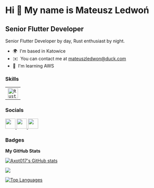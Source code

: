 Hi 👋 My name is Mateusz Ledwoń
===============================

Senior Flutter Developer
------------------------

Senior Flutter Developer by day, Rust enthusiast by night.

* 🌍  I'm based in Katowice
* ✉️  You can contact me at [mateuszledwon@duck.com ](mailto:mateuszledwon@duck.com)
* 🧠  I'm learning AWS

### Skills


<div align="center">
	<table>
		<tr>
			<td><code><img height="32" src="https://user-images.githubusercontent.com/25181517/192599922-3a8ceb1c-ff1d-40bc-b73c-99ea1182d8ad.png" alt="Rust" title="Rust"/></code></td>
		</tr>
	</table>
</div>

### Socials

<p align="left">
    <a href="https://www.github.com/Axot017" target="_blank" rel="noreferrer">
        <img src="https://raw.githubusercontent.com/danielcranney/readme-generator/main/public/icons/socials/github.svg" width="32" height="32" />
    </a> 
    <a href="https://www.linkedin.com/in/axot" target="_blank" rel="noreferrer">
        <img src="https://raw.githubusercontent.com/danielcranney/readme-generator/main/public/icons/socials/linkedin.svg" width="32" height="32" />
    </a> 
    <a href="https://www.stackoverflow.com/users/11035350/axot" target="_blank" rel="noreferrer">
        <img src="https://raw.githubusercontent.com/danielcranney/readme-generator/main/public/icons/socials/stackoverflow.svg" width="32" height="32" />
    </a>
</p>

### Badges

<b>My GitHub Stats</b>

<a href="http://www.github.com/Axot017"><img src="https://github-readme-stats.vercel.app/api?username=Axot017&show_icons=true&hide=&count_private=true&title_color=3382ed&text_color=ffffff&icon_color=6366f1&bg_color=0f172a&hide_border=true&show_icons=true" alt="Axot017's GitHub stats" /></a>

<a href="http://www.github.com/Axot017"><img src="https://github-readme-streak-stats.herokuapp.com/?user=Axot017&stroke=ffffff&background=0f172a&ring=3382ed&fire=3382ed&currStreakNum=ffffff&currStreakLabel=3382ed&sideNums=ffffff&sideLabels=ffffff&dates=ffffff&hide_border=true" /></a>

<a href="https://github.com/Axot017" align="left"><img src="https://github-readme-stats.vercel.app/api/top-langs/?username=Axot017&langs_count=10&title_color=3382ed&text_color=ffffff&icon_color=6366f1&bg_color=0f172a&hide_border=true&locale=en&custom_title=Top%20%Languages" alt="Top Languages" /></a>
